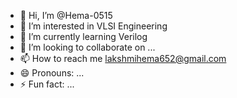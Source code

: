 - 👋 Hi, I’m @Hema-0515
- 👀 I’m interested in VLSI Engineering
- 🌱 I’m currently learning Verilog
- 💞️ I’m looking to collaborate on ...
- 📫 How to reach me lakshmihema652@gmail.com
- 😄 Pronouns: ...
- ⚡ Fun fact: ...

<!---
Hema-0515/Hema-0515 is a ✨ special ✨ repository because its `README.md` (this file) appears on your GitHub profile.
You can click the Preview link to take a look at your changes.
--->
